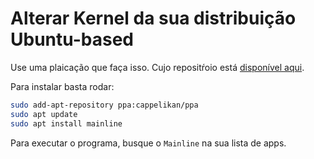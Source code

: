 # Alterar Kernel da sua distribuição Ubuntu-based

Use uma plaicação que faça isso. Cujo repositŕoio está [disponível aqui](https://github.com/bkw777/mainline).

Para instalar basta rodar:

```bash
sudo add-apt-repository ppa:cappelikan/ppa
sudo apt update
sudo apt install mainline
```

Para executar o programa, busque o `Mainline` na sua lista de apps.
